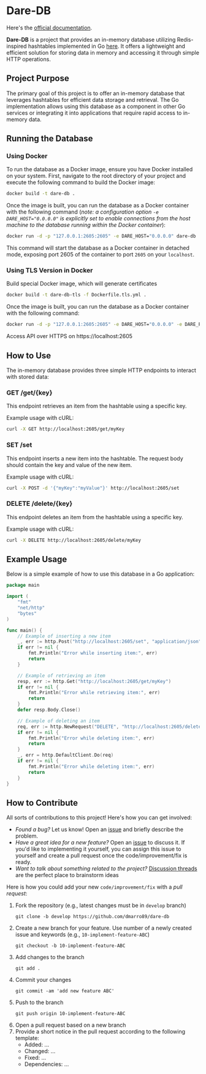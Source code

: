 # Dare-DB

Here's the [official documentation](https://dmarro89.github.io/daredb-docs/).

**Dare-DB** is a project that provides an in-memory database utilizing Redis-inspired hashtables implemented in Go [here](https://github.com/dmarro89/go-redis-hashtable). It offers a lightweight and efficient solution for storing data in memory and accessing it through simple HTTP operations.

## Project Purpose

The primary goal of this project is to offer an in-memory database that leverages hashtables for efficient data storage and retrieval. The Go implementation allows using this database as a component in other Go services or integrating it into applications that require rapid access to in-memory data.

## Running the Database

### Using Docker

To run the database as a Docker image, ensure you have Docker installed on your system. First, navigate to the root directory of your project and execute the following command to build the Docker image:

```bash
docker build -t dare-db .
```
Once the image is built, you can run the database as a Docker container with the following command (*note: a configuration option ```-e DARE_HOST="0.0.0.0"``` is explicitly set to enable connections from the host machine to the database running within the Docker container*):

```bash
docker run -d -p "127.0.0.1:2605:2605" -e DARE_HOST="0.0.0.0" dare-db 
```

This command will start the database as a Docker container in detached mode, exposing port 2605 of the container to port ```2605``` on your ```localhost```.

### Using TLS Version in Docker

Build special Docker image, which will generate certificates

```bash
docker build -t dare-db-tls -f Dockerfile.tls.yml .
```

Once the image is built, you can run the database as a Docker container with the following command:

```bash
docker run -d -p "127.0.0.1:2605:2605" -e DARE_HOST="0.0.0.0" -e DARE_PORT=2605 -e DARE_TLS_ENABLED="True" -e DARE_CERT_PRIVATE="/app/settings/cert_private.pem" -e DARE_CERT_PUBLIC="/app/settings/cert_public.pem" dare-db-tls
```

Access API over HTTPS on https://localhost:2605


## How to Use

The in-memory database provides three simple HTTP endpoints to interact with stored data:

### GET /get/{key}

This endpoint retrieves an item from the hashtable using a specific key.

Example usage with cURL:

```bash
curl -X GET http://localhost:2605/get/myKey
```

### SET /set

This endpoint inserts a new item into the hashtable. The request body should contain the key and value of the new item.

Example usage with cURL:

```bash
curl -X POST -d '{"myKey":"myValue"}' http://localhost:2605/set
```

### DELETE /delete/{key}

This endpoint deletes an item from the hashtable using a specific key.

Example usage with cURL:

```bash
curl -X DELETE http://localhost:2605/delete/myKey
```


## Example Usage

Below is a simple example of how to use this database in a Go application:

```go
package main

import (
    "fmt"
    "net/http"
    "bytes"
)

func main() {
    // Example of inserting a new item
    _, err := http.Post("http://localhost:2605/set", "application/json", bytes.NewBuffer([]byte(`{"myKey":"myValue"}`)))
    if err != nil {
        fmt.Println("Error while inserting item:", err)
        return
    }

    // Example of retrieving an item
    resp, err := http.Get("http://localhost:2605/get/myKey")
    if err != nil {
        fmt.Println("Error while retrieving item:", err)
        return
    }
    defer resp.Body.Close()

    // Example of deleting an item
    req, err := http.NewRequest("DELETE", "http://localhost:2605/delete/myKey", nil)
    if err != nil {
        fmt.Println("Error while deleting item:", err)
        return
    }
    _, err = http.DefaultClient.Do(req)
    if err != nil {
        fmt.Println("Error while deleting item:", err)
        return
    }
}
```

## How to Contribute

All sorts of contributions to this project!  Here's how you can get involved:

* *Found a bug?* Let us know! Open an [issue](https://github.com/dmarro89/dare-db/issues) and briefly describe the problem.
* *Have a great idea for a new feature?* Open an [issue](https://github.com/dmarro89/dare-db/issues) to discuss it. If you'd like to implementing it yourself, you can assign this issue to yourself and create a pull request once the code/improvement/fix is ready.
* *Want to talk about something related to the project?* [Discussion threads](https://github.com/dmarro89/dare-db/discussions) are the perfect place to brainstorm ideas


Here is how you could add your new ```code/improvement/fix``` with a *pull request*:

1. Fork the repository (e.g., latest changes must be in ```develop``` branch)
    ```
    git clone -b develop https://github.com/dmarro89/dare-db
    ```
2. Create a new branch for your feature. Use number of a newly created issue and keywords (e.g., ```10-implement-feature-ABC```)
    ```
    git checkout -b 10-implement-feature-ABC
    ```
3. Add changes to the branch
    ```
    git add .
    ```
4. Commit your changes 
    ```
    git commit -am 'add new feature ABC'
    ```
5. Push to the branch
    ```
    git push origin 10-implement-feature-ABC
    ```
6. Open a pull request based on a new branch
7. Provide a short notice in the pull request according to the following template:
    + Added: ...
    + Changed: ...
    + Fixed: ...
    + Dependencies: ...

